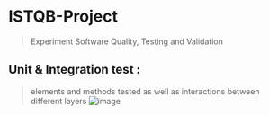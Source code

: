 # ISTQB-Project
> Experiment Software Quality, Testing and Validation 

## Unit & Integration test :
> elements and methods tested as well as interactions between different layers
![image](https://user-images.githubusercontent.com/84160502/197419680-4bc4d317-ba81-4ebf-9a8b-3495f7ce820d.png)
